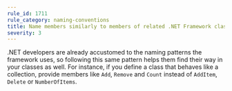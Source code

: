 ```yaml
---
rule_id: 1711
rule_category: naming-conventions
title: Name members similarly to members of related .NET Framework classes
severity: 3
---
```

.NET developers are already accustomed to the naming patterns the framework uses, so following this same pattern helps them find their way in your classes as well. For instance, if you define a class that behaves like a collection, provide members like `Add`, `Remove` and `Count` instead of `AddItem`, `Delete` or `NumberOfItems`.

